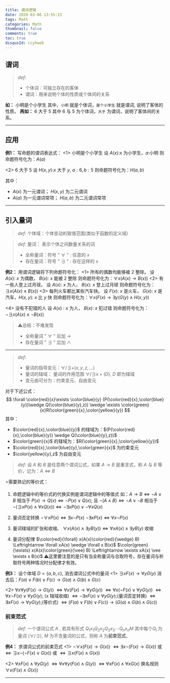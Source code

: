 ```yaml
---
title: 谓词逻辑
date: 2020-03-06 13:55:13
tags: Math
categories: Math 
thumbnail: false
comments: true
toc: true
disqusId: ccyhweb
---
```


## 谓词
> $def:$ 
> * 个体词：可独立存在的客体
> * 谓词：用来说明个体的性质或个体间的关系

<!-- more -->

**如：** 小明是个小学生
其中，`小明` 就是个体词，`是个小学生` 就是谓词, 说明了客体的性质。
**再如：** $6$ 大于 $5$
其中 6 与 5 为个体词，`大于` 为谓词，说明了客体间的关系。

---

## 应用
**例1：** 写命题的谓词表达式：
<1> 小明是个小学生
设 $A(x)$:$x$ 为小学生，$a$:小明
则命题符号化为：$A(a)$

<2> $6$ 大于 $5$
设 $H(x,y)$:$x$ 大于 $y$, $a:6,b:5$
则命题符号化为：$H(a,b)$

其中：
* $A(x)$ 为一元谓词； $H(x,y)$ 为二元谓词
* $A(a)$ 为一元谓词常项； $H(a,b)$ 为二元谓词常项

---
## 引入量词
> $def:$ 个体域：个体变动的取值范围(类似于函数的定义域)

> $def:$ 量词： 表示个体之间数量关系的词
> * 全称量词：符号 " $\forall$ " : 任意的 $x$
> * 存在量词：符号 " $\exists$ " : 存在这样的 $x$

**例2：** 用谓词逻辑将下列命题符号化：
<1> 所有的偶数均能够被 2 整除。
设 $A(x)$: $x$ 为偶数， $B(x)$: $x$ 能被 2 整除
则命题符号化为：$\forall x(A(x)\rightarrow B(x))$
<2> 有一些人登上过月球。
设 $A(x)$: $x$ 为人， $B(x)$: $x$ 登上过月球
则命题符号化为：$\exists x (A(x)\wedge B(x))$
<3> 每列火车都比某些汽车快。
设 $F(x)$: $x$ 是火车， $G(x)$: $x$ 是汽车，$H(x,y)$: $x$ 比 $y$ 快
则命题符号化为：$\forall x(F(x)\rightarrow \exists y(G(y)\wedge H(x,y))$

<4> 没有不犯错的人
设 $A(x)$ : $x$ 为人， $B(x)$: $x$ 犯过错
则命题符号化为：$\neg \exists x(A(x)\wedge \neg B(x))$

> ⚠️总结：不难发现
> * 全称量词 " $\forall$ " 后加 $\rightarrow$
> * 存在量词 " $\exists$ " 后加 $\wedge$

---

> $def:$ 
> * 量词的指导变元：$\forall /\exists + (x,y,z,...)$
> * 量词的辖域： 量词的作用范围 $\forall /\exists x + (D)$, $D$ 即为辖域
> * 变元由可分为：约束变元、自由变元

对于下述公式：
$$
\forall \color{red}{x}\exists \color{blue}{y}   (P(\color{red}{x},\color{blue}{y})\wedge Q(\color{blue}{y},z)) \wedge \exists \color{green}{x}R(\color{green}{x},\color{yellow}{y})
$$
其中：
* $\color{red}{x},\color{blue}{y}$ 的辖域为：$(P(\color{red}{x},\color{blue}{y}) \wedge Q(\color{blue}{y},z))$
* $\color{green}{x}$ 的辖域为：$R(\color{green}{x},\color{yellow}{y})$
* $\color{red}{x},\color{blue}{y},\color{green}{x}$ 为约束变元
* $\color{yellow}{y},z$ 为自由变元

> $def:$ 设 $A$ 和 $B$ 是任意两个谓词公式，如果 $A\rightarrow B$ 是重言式，称 $A$ 与 $B$ 等价，记为：$A\Leftrightarrow B$

⭐️需要熟记的等价式：
1. 命题逻辑中的等价式的代换实例是谓词逻辑中的等值式
如：$A\rightarrow B \Leftrightarrow \neg A\vee B$ 相当于 $P(x)\rightarrow Q(x)\Leftrightarrow \neg P(x)\vee Q(x)$; 且 $\neg (A\wedge B)\Leftrightarrow \neg A\vee \neg B$ 相当于 $\neg(\exists xP(x)\wedge \forall xQ(x))\Leftrightarrow \neg \exists xP(x)\vee \neg \forall xQ(x)$

2. 量词否定转换
$\neg \forall xP(x) \Leftrightarrow \exists x\neg P(x)$
$\neg \exists xP(x) \Leftrightarrow \forall x\neg P(x)$

3. 量词辖域的扩张和收缩、
$\forall x(A(x)\wedge \exists y B(y))\Leftrightarrow \forall xA(x) \wedge \exists y B(y)$ 收缩

4. 量词分配律
$\color{red}{\forall} x(A(x)\color{red}{\wedge} B) \Leftrightarrow \forall xA(x) \wedge \forall x B(x)$
$\color{green}{\exists} x(A(x)\color{green}{\vee} B) \Leftrightarrow \exists xA(x) \vee \exists x B(x)$
⚠️这里要注意的是只有当全称量词与合取符号，存在量词与析取符号两种情况时分配律才有效。

**例3：** 设个体域 $D = \{ a,b,c \}$, 消去谓词公式中的量词
<1> $\exists xF(x) \rightarrow \forall yG(y)$
消去后：$F(a)\vee F(b)\vee F(c) \rightarrow G(a)\wedge G(b) \wedge G(c)$

<2> $\forall x\forall y(F(x)\rightarrow G(y))$
$\Leftrightarrow \forall x(F(x)\rightarrow \forall yG(y))$
$\Leftrightarrow \forall x(\neg F(x) \vee \forall y G(y))$
$\Leftrightarrow \forall x\neg F(x) \vee \forall yG(y)$; (x 辖域收缩)
$\Leftrightarrow \neg \exists xF(x)\vee \forall yG(y)$;(量词否定转换)
$\Leftrightarrow \exists xF(x)\rightarrow \forall yG(y)$;(等价式)
$\Leftrightarrow (F(a)\vee F(b)\vee F(c))\rightarrow (G(a)\wedge G(b)\wedge G(c))$

### 前束范式

> $def:$ 一个谓词公式 $A$ , 若具有形式 $Q_1x_1Q_2x_2Q_3x_3 \cdots Q_nx_nM$ 其中每个$Q_i$ 为量词 $(\forall / \exists)$, $M$ 为不含量词的公式，则称 $A$ 为**前束范式**。

**例4：** 求谓词公式的前束范式
<1> $\neg \forall x(F(x)\rightarrow G(x))$
$\Leftrightarrow \exists x\neg(F(x)\rightarrow G(x))$
或 $\Leftrightarrow \exists x\neg (\neg F(x)\vee G(x))$
或 $\Leftrightarrow \exists x(F(x)\wedge G(x))$

<2> $\forall xF(x)\wedge \forall y G(y)$
$\Leftrightarrow \forall x \forall y(F(x)\wedge G(y))$
$\Leftrightarrow \forall xF(x)\wedge \forall x G(x)$ 换名规则
$\forall x(F(x)\wedge G(x))$

---

